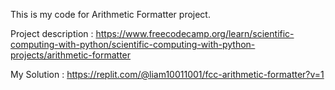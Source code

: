 This is my code for Arithmetic Formatter project.

Project description : https://www.freecodecamp.org/learn/scientific-computing-with-python/scientific-computing-with-python-projects/arithmetic-formatter

My Solution : https://replit.com/@liam10011001/fcc-arithmetic-formatter?v=1
